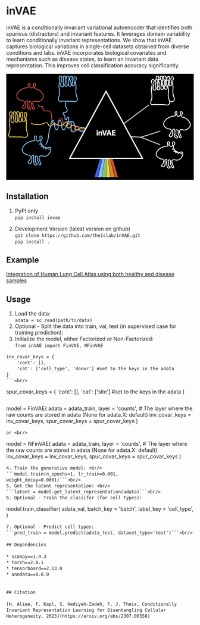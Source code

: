# inVAE

inVAE is a conditionally invariant variational autoencoder that identifies both spurious (distractors) and invariant features. 
It leverages domain variability to learn conditionally invariant representations. We show that inVAE captures biological variations in single-cell datasets obtained from diverse conditions and labs. 
inVAE incorporates biological covariates and mechanisms such as disease states, to learn an invariant data representation. This improves cell classification accuracy significantly. 

<p align="center">
<img src="./images/inVAE_black.png" width=600\>
<p\>

## Installation

1. PyPI only <br/> 
```pip install invae```<br/>

2. Development Version (latest version on github) <br/>
```git clone https://github.com/theislab/inVAE.git```<br/>
```pip install .```<br/>

## Example

[Integration of Human Lung Cell Atlas using both healthy and disease samples](https://github.com/theislab/inVAE/blob/master/notebooks/inVAE_LungAtlas.ipynb)

## Usage

1. Load the data: <br/>
```adata = sc.read(path/to/data)```<br/>
2. Optional - Split the data into train, val, test (in supervised case for training prediction):<br/>
3. Initialize the model, either Factorized or Non-Factorized:<br/>
```from inVAE import FinVAE, NFinVAE```<br/>
```
inv_covar_keys = {
    'cont': [],
    'cat': ['cell_type', 'donor'] #set to the keys in the adata
}
```<br/>
```
spur_covar_keys = {
    'cont': [],
    'cat': ['site'] #set to the keys in the adata
}
```<br/>
```
model = FinVAE(
    adata = adata_train,
    layer = 'counts', # The layer where the raw counts are stored in adata (None for adata.X: default)
    inv_covar_keys = inv_covar_keys,
    spur_covar_keys = spur_covar_keys
)
``` <br/>
or <br/>
``` 
model = NFinVAE(
    adata = adata_train,
    layer = 'counts', # The layer where the raw counts are stored in adata (None for adata.X: default)
    inv_covar_keys = inv_covar_keys,
    spur_covar_keys = spur_covar_keys
)
``` <br/>
4. Train the generative model: <br/>
```model.train(n_epochs=1, lr_train=0.001, weight_decay=0.0001)```<br/>
5. Get the latent representation: <br/>
```latent = model.get_latent_representation(adata)```<br/>
6. Optional - Train the classifer (for cell types):
```
model.train_classifier(
    adata_val,
    batch_key = 'batch',
    label_key = 'cell_type',
)
```<br/>
7. Optional - Predict cell types:
```pred_train = model.predict(adata_test, dataset_type='test')```<br/>

## Dependencies

* scanpy==1.9.3
* torch==2.0.1
* tensorboard==2.13.0
* anndata==0.8.0


## Citation

[H. Aliee, F. Kapl, S. Hediyeh-Zadeh, F. J. Theis, Conditionally Invariant Representation Learning for Disentangling Cellular Heterogeneity, 2023](https://arxiv.org/abs/2307.00558)

